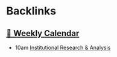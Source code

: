 
# Backlinks
## [  📅  Weekly Calendar](<  📅  Weekly Calendar.md>)
- 10am [Institutional Research & Analysis](<Institutional Research & Analysis.md>)

